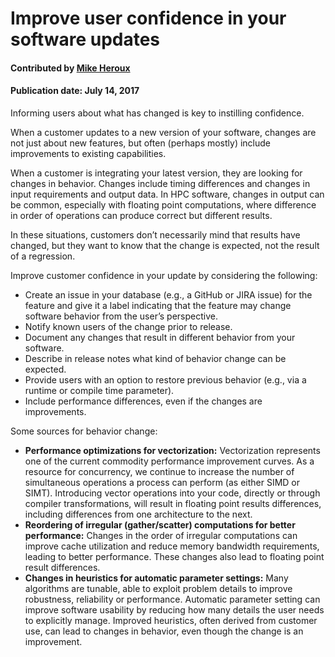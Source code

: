 # Improve user confidence in your software updates

#### Contributed by [Mike Heroux](https://github.com/maherou "Mike Heroux GitHub Profile")

#### Publication date: July 14, 2017

Informing users about what has changed is key to instilling confidence.

When a customer updates to a new version of your software, changes are not just about new features, but often (perhaps mostly) include improvements to existing capabilities.

When a customer is integrating your latest version, they are looking for changes in behavior.  Changes include timing differences and changes in input requirements and output data.  In HPC software, changes in output can be common, especially with floating point computations, where difference in order of operations can produce correct but different results.

In these situations, customers don’t necessarily mind that results have changed, but they want to know that the change is expected, not the result of a regression.

Improve customer confidence in your update by considering the following:
- Create an issue in your database (e.g., a GitHub or JIRA issue) for the feature and give it a label indicating that the feature may change software behavior from the user’s perspective.
- Notify known users of the change prior to release.
- Document any changes that result in different behavior from your software.
- Describe in release notes what kind of behavior change can be expected.
- Provide users with an option to restore previous behavior (e.g., via a runtime or compile time parameter).
- Include performance differences, even if the changes are improvements.

Some sources for behavior change:
- **Performance optimizations for vectorization:** Vectorization represents one of the current commodity performance improvement curves.  As a resource for concurrency, we continue to increase the number of simultaneous operations a process can perform (as either SIMD or SIMT).  Introducing vector operations into your code, directly or through compiler transformations, will result in floating point results differences, including differences from one architecture to the next.
- **Reordering of irregular (gather/scatter) computations for better performance:**  Changes in the order of irregular computations can improve cache utilization and reduce memory bandwidth requirements, leading to better performance.  These changes also lead to floating point result differences.
- **Changes in heuristics for automatic parameter settings:**  Many algorithms are tunable, able to exploit problem details to improve robustness, reliability or performance.  Automatic parameter setting can improve software usability by reducing how many details the user needs to explicitly manage.  Improved heuristics, often derived from customer use, can lead to changes in behavior, even though the change is an improvement.

<!---
Publish: Yes
Categories: reliability, development
Topics: testing, reproducibility, documentation
Tags: reliability, reproducibility, robustness, HPC, documentation
Level: 2
Prerequisites: default
Aggregate: none
--->
